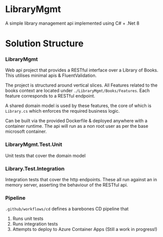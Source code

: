 # LibraryMgmt
A simple library management api implemented using C# + .Net 8

# Solution Structure
### LibraryMgmt
Web api project that provides a RESTful interface over a Library of Books. This utilises minimal apis & FluentValidation.

The project is structured around vertical slices. All Features related to the books context are located under `./LibraryMgmt/Books/Features`. Each feature corresponds to a RESTful endpoint.

A shared domain model is used by these features, the core of which is `Library.cs` which enforces the required business logic.

Can be built via the provided Dockerfile & deployed anywhere with a container runtime. The api will run as a non root user as per the base microsoft container. 

### LibraryMgmt.Test.Unit
Unit tests that cover the domain model

### Library.Test.Integration
Integration tests that cover the http endpoints. These all run against an in memory server, asserting the behaviour of the RESTful api.

### Pipeline
`.github/workflows/cd` defines a barebones CD pipeline that 
1. Runs unit tests
2. Runs integration tests
3. Attempts to deploy to Azure Container Apps (Still a work in progress!)